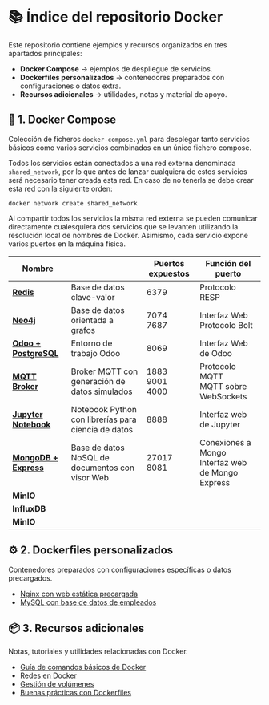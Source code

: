 # 📚 Índice del repositorio Docker

Este repositorio contiene ejemplos y recursos organizados en tres apartados principales:

- **Docker Compose** → ejemplos de despliegue de servicios.
- **Dockerfiles personalizados** → contenedores preparados con configuraciones o datos extra.
- **Recursos adicionales** → utilidades, notas y material de apoyo.

## 🐳 1. Docker Compose

Colección de ficheros `docker-compose.yml` para desplegar tanto servicios básicos como varios servicios combinados en un único fichero compose.

Todos los servicios están conectados a una red externa denominada `shared_network`, por lo que antes de lanzar cualquiera de estos servicios será necesario tener creada esta red. En caso de no tenerla se debe crear esta red con la siguiente orden:

```
docker network create shared_network
```

Al compartir todos los servicios la misma red externa se pueden comunicar directamente cualesquiera dos servicios que se levanten utilizando la resolución local de nombres de Docker. Asimismo, cada servicio expone varios puertos en la máquina física.



 
|   Nombre                                                              |                                                     | Puertos expuestos        | Función del puerto                        |
| --------------------------------------------------------------------- | --------------------------------------------------- | ------------------------ | ----------------------------------------- |
| [**Redis**](./docker_compose/Redis/index.md)                          | Base de datos clave-valor                           | 6379                     | Protocolo RESP                            |
| [**Neo4j**](./docker_compose/Neo4j/index.md)                          | Base de datos orientada a grafos                    | 7074 <br> 7687           | Interfaz Web <br> Protocolo Bolt          |
| [**Odoo + PostgreSQL**](./docker_compose/Odoo/index.md)               | Entorno de trabajo Odoo                             | 8069                     | Interfaz Web de Odoo                      |
| [**MQTT Broker**](./docker_compose/mqtt_broker/index.md)              | Broker MQTT con generación de datos simulados       | 1883<br>9001<br>4000     | Protocolo MQTT<br>MQTT sobre WebSockets   |
| [**Jupyter Notebook**](./docker_compose/jupyter_notebook/index.md)    | Notebook Python con librerías para ciencia de datos | 8888                     | Interfaz web de Jupyter                   |
| [**MongoDB + Express**]()                                             | Base de datos NoSQL de documentos con visor Web     | 27017<br>8081            | Conexiones a Mongo<br>Interfaz web de Mongo Express  |
| **MinIO** |  |  |  |
| **InfluxDB** |  |  |  |
| **MinIO** |  |  |  |


## ⚙️ 2. Dockerfiles personalizados

Contenedores preparados con configuraciones específicas o datos precargados.

- [Nginx con web estática precargada](./dockerfiles/nginx_estatica/index.md)
- [MySQL con base de datos de empleados](./dockerfiles/mysql_employees/index.md)

## 📦 3. Recursos adicionales

Notas, tutoriales y utilidades relacionadas con Docker.

- [Guía de comandos básicos de Docker](./recursos/comandos-basicos.md)
- [Redes en Docker](./recursos/redes.md)
- [Gestión de volúmenes](./recursos/volumenes.md)
- [Buenas prácticas con Dockerfiles](./recursos/buenas-practicas-dockerfiles.md)
